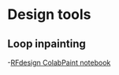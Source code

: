 # Design tools

## Loop inpainting
-[RFdesign ColabPaint notebook](https://colab.research.google.com/github/polizzilab/design_tools/blob/main/loop_inpainting.ipynb) 

